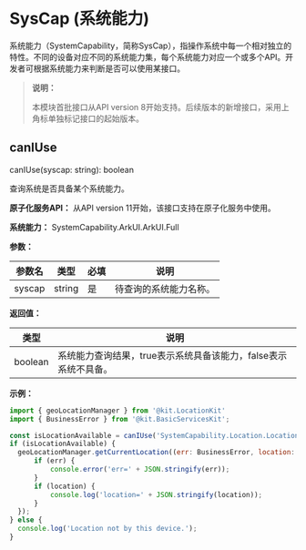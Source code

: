 # SysCap (系统能力)

系统能力（SystemCapability，简称SysCap），指操作系统中每一个相对独立的特性。不同的设备对应不同的系统能力集，每个系统能力对应一个或多个API。开发者可根据系统能力来判断是否可以使用某接口。

> **说明：**
>
> 本模块首批接口从API version 8开始支持。后续版本的新增接口，采用上角标单独标记接口的起始版本。

## canIUse

canIUse(syscap: string): boolean

查询系统是否具备某个系统能力。

**原子化服务API：** 从API version 11开始，该接口支持在原子化服务中使用。

**系统能力：** SystemCapability.ArkUI.ArkUI.Full

**参数：**

| 参数名 | 类型 | 必填 | 说明 |
| -------- | -------- | -------- | -------- |
| syscap | string | 是 | 待查询的系统能力名称。 |

**返回值：**

| 类型 | 说明 |
| -------- | -------- |
| boolean | 系统能力查询结果，true表示系统具备该能力，false表示系统不具备。 |

**示例：**

  ```js
import { geoLocationManager } from '@kit.LocationKit'
import { BusinessError } from '@kit.BasicServicesKit';

const isLocationAvailable = canIUse('SystemCapability.Location.Location.Core');
if (isLocationAvailable) {
    geoLocationManager.getCurrentLocation((err: BusinessError, location: geoLocationManager.Location) => {
        if (err) {
            console.error('err=' + JSON.stringify(err));
        }
        if (location) {
            console.log('location=' + JSON.stringify(location));
        }
    });
} else {
    console.log('Location not by this device.');
}
  ```